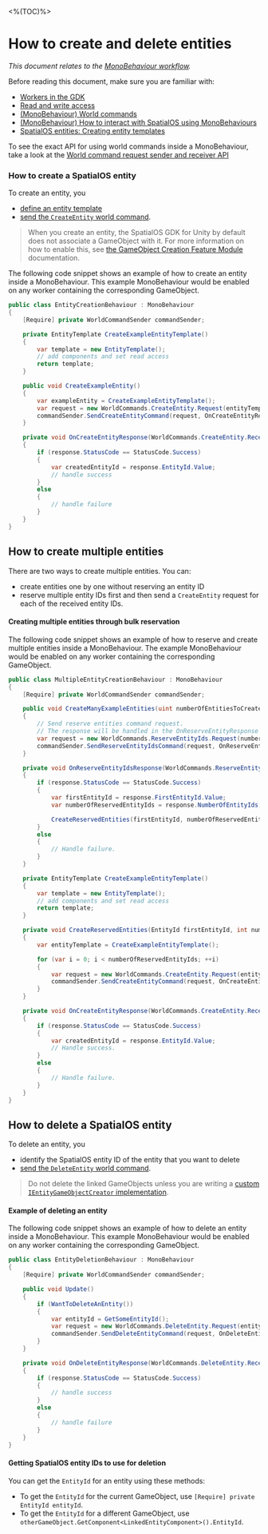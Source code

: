 <%(TOC)%>

# How to create and delete entities

_This document relates to the [MonoBehaviour workflow]({{urlRoot}}/reference/workflows/overview)._

Before reading this document, make sure you are familiar with:

  * [Workers in the GDK]({{urlRoot}}/reference/concepts/worker)
  * [Read and write access]({{urlRoot}}/reference/glossary#authority)
  * [(MonoBehaviour) World commands]({{urlRoot}}/reference/workflows/monobehaviour/interaction/commands/world-commands)
  * [(MonoBehaviour) How to interact with SpatialOS using MonoBehaviours]({{urlRoot}}/reference/workflows/monobehaviour/interaction/reader-writers/lifecycle)
  * [SpatialOS entities: Creating entity templates]({{urlRoot}}/reference/concepts/entity-templates)


To see the exact API for using world commands inside a MonoBehaviour, take a look at the [World command request sender and receiver API]({{urlRoot}}/reference/workflows/monobehaviour/interaction/commands/world-commands)

### How to create a SpatialOS entity

To create an entity, you

  * [define an entity template]({{urlRoot}}/reference/concepts/entity-templates)
  * [send the `CreateEntity` world command]({{urlRoot}}/reference/workflows/monobehaviour/interaction/commands/world-commands#create-an-entity).

> When you create an entity, the SpatialOS GDK for Unity by default does not associate a GameObject with it. For more information on how to enable this, see [the GameObject Creation Feature Module]({{urlRoot}}/modules/game-object-creation/overview) documentation.

The following code snippet shows an example of how to create an entity inside a MonoBehaviour. This example MonoBehaviour would be enabled on any worker containing the corresponding GameObject.

```csharp
public class EntityCreationBehaviour : MonoBehaviour
{
    [Require] private WorldCommandSender commandSender;

    private EntityTemplate CreateExampleEntityTemplate()
    {
        var template = new EntityTemplate();
        // add components and set read access
        return template;
    }

    public void CreateExampleEntity()
    {
        var exampleEntity = CreateExampleEntityTemplate();
        var request = new WorldCommands.CreateEntity.Request(entityTemplate);
        commandSender.SendCreateEntityCommand(request, OnCreateEntityResponse);
    }

    private void OnCreateEntityResponse(WorldCommands.CreateEntity.ReceivedResponse response)
    {
        if (response.StatusCode == StatusCode.Success)
        {
            var createdEntityId = response.EntityId.Value;
            // handle success
        }
        else
        {
            // handle failure
        }
    }
}
```
## How to create multiple entities

There are two ways to create multiple entities. You can:

* create entities one by one without reserving an entity ID
* reserve multiple entity IDs first and then send a `CreateEntity` request for each of the received entity IDs.

#### Creating multiple entities through bulk reservation

The following code snippet shows an example of how to reserve and create multiple entities inside a MonoBehaviour. The example MonoBehaviour would be enabled on any worker containing the corresponding GameObject.

```csharp
public class MultipleEntityCreationBehaviour : MonoBehaviour
{
    [Require] private WorldCommandSender commandSender;

    public void CreateManyExampleEntities(uint numberOfEntitiesToCreate)
    {
        // Send reserve entities command request.
        // The response will be handled in the OnReserveEntityResponse method below.
        var request = new WorldCommands.ReserveEntityIds.Request(numberOfEntitiesToCreate);
        commandSender.SendReserveEntityIdsCommand(request, OnReserveEntityIdsResponse);
    }

    private void OnReserveEntityIdsResponse(WorldCommands.ReserveEntityIds.ReceivedResponse response)
    {
        if (response.StatusCode == StatusCode.Success)
        {
            var firstEntityId = response.FirstEntityId.Value;
            var numberOfReservedEntityIds = response.NumberOfEntityIds;

            CreateReservedEntities(firstEntityId, numberOfReservedEntityIds);
        }
        else
        {
            // Handle failure.
        }
    }

    private EntityTemplate CreateExampleEntityTemplate()
    {
        var template = new EntityTemplate();
        // add components and set read access
        return template;
    }

    private void CreateReservedEntities(EntityId firstEntityId, int numberOfReservedEntityIds)
    {
        var entityTemplate = CreateExampleEntityTemplate();

        for (var i = 0; i < numberOfReservedEntityIds; ++i)
        {
            var request = new WorldCommands.CreateEntity.Request(entityTemplate);
            commandSender.SendCreateEntityCommand(request, OnCreateEntityResponse);
        }
    }

    private void OnCreateEntityResponse(WorldCommands.CreateEntity.ReceivedResponse response)
    {
        if (response.StatusCode == StatusCode.Success)
        {
            var createdEntityId = response.EntityId.Value;
            // Handle success.
        }
        else
        {
            // Handle failure.
        }
    }
}
```
## How to delete a SpatialOS entity

To delete an entity, you

  * identify the SpatialOS entity ID of the entity that you want to delete
  * [send the `DeleteEntity` world command]({{urlRoot}}/reference/workflows/monobehaviour/interaction/commands/world-commands#delete-an-entity).

> Do not delete the linked GameObjects unless you are writing a [custom `IEntityGameObjectCreator` implementation]({{urlRoot}}/modules/game-object-creation/custom-usage).

#### Example of deleting an entity

The following code snippet shows an example of how to delete an entity inside a MonoBehaviour. This example MonoBehaviour would be enabled on any worker containing the corresponding GameObject.

```csharp
public class EntityDeletionBehaviour : MonoBehaviour
{
    [Require] private WorldCommandSender commandSender;

    public void Update()
    {
        if (WantToDeleteAnEntity())
        {
            var entityId = GetSomeEntityId();
            var request = new WorldCommands.DeleteEntity.Request(entityId);
            commandSender.SendDeleteEntityCommand(request, OnDeleteEntityResponse);
        }
    }

    private void OnDeleteEntityResponse(WorldCommands.DeleteEntity.ReceivedResponse response)
    {
        if (response.StatusCode == StatusCode.Success)
        {
            // handle success
        }
        else
        {
            // handle failure
        }
    }
}
```

#### Getting SpatialOS entity IDs to use for deletion

You can get the `EntityId` for an entity using these methods:

* To get the `EntityId` for the current GameObject, use `[Require] private EntityId entityId`.
* To get the `EntityId` for a different GameObject, use `otherGameObject.GetComponent<LinkedEntityComponent>().EntityId`.
